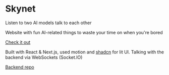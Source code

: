 # Skynet

Listen to two AI models talk to each other

Website with fun AI-related things to waste your time on when you're bored

[Check it out](https://skynet-demo.vercel.app)

Built with React & Next.js, used motion and [shadcn](https://ui.shadcn.com/) for lit UI. Talking with the backend via WebSockets (Socket.IO)

[Backend repo](https://github.com/one-with-violets-in-her-lap/skynet-backend)
